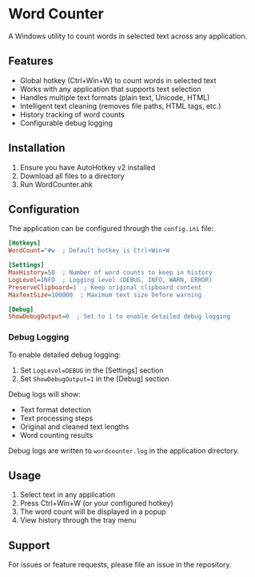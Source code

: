 # Word Counter

A Windows utility to count words in selected text across any application.

## Features

- Global hotkey (Ctrl+Win+W) to count words in selected text
- Works with any application that supports text selection
- Handles multiple text formats (plain text, Unicode, HTML)
- Intelligent text cleaning (removes file paths, HTML tags, etc.)
- History tracking of word counts
- Configurable debug logging

## Installation

1. Ensure you have AutoHotkey v2 installed
2. Download all files to a directory
3. Run WordCounter.ahk

## Configuration

The application can be configured through the `config.ini` file:

```ini
[Hotkeys]
WordCount=^#w  ; Default hotkey is Ctrl+Win+W

[Settings]
MaxHistory=50  ; Number of word counts to keep in history
LogLevel=INFO  ; Logging level (DEBUG, INFO, WARN, ERROR)
PreserveClipboard=1  ; Keep original clipboard content
MaxTextSize=100000  ; Maximum text size before warning

[Debug]
ShowDebugOutput=0  ; Set to 1 to enable detailed debug logging
```

### Debug Logging

To enable detailed debug logging:

1. Set `LogLevel=DEBUG` in the [Settings] section
2. Set `ShowDebugOutput=1` in the [Debug] section

Debug logs will show:
- Text format detection
- Text processing steps
- Original and cleaned text lengths
- Word counting results

Debug logs are written to `wordcounter.log` in the application directory.

## Usage

1. Select text in any application
2. Press Ctrl+Win+W (or your configured hotkey)
3. The word count will be displayed in a popup
4. View history through the tray menu

## Support

For issues or feature requests, please file an issue in the repository. 